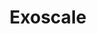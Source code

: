 ---
title: "Exoscale"
description: "Learn about Exoscale, its services, and how to use them effectively."
banner: "images/exoscale-icon.png"
weight: 2
tags: [exoscale, compliance, cloud]
level: "beginner"
categories: [exoscale,kubernetes]
---